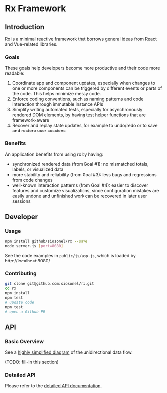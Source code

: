 # Rx Framework

## Introduction

Rx is a minimal reactive framework that borrows general ideas from React and Vue-related libraries. 

### Goals

These goals help developers become more productive and their code more readable:

1. Coordinate app and component updates, especially when changes to one or more components can be triggered by different events or parts of the code. This helps minimize messy code.
2. Enforce coding conventions, such as naming patterns and code interaction through immutable instance APIs
3. Simplify writing automated tests, especially for asynchronously rendered DOM elements, by having test helper functions that are framework-aware
4. Recover and replay state updates, for example to undo/redo or to save and restore user sessions

### Benefits

An application benefits from using rx by having:

- synchronized rendered data (from Goal #1): no mismatched totals, labels, or visualized data
- more stability and reliability (from Goal #3): less bugs and regressions from code changes
- well-known interaction patterns (from Goal #4): easier to discover features and customize visualizations, since configuration mistakes are easily undone and unfinished work can be recovered in later user sessions 

## Developer

### Usage

```bash
npm install github/siosonel/rx --save
node server.js [port=8080]
```

See the code examples in `public/js/app.js`, which is loaded by http://localhost:8080/. 

### Contributing

```bash
git clone git@github.com:siosonel/rx.git
cd rx
npm install 
npm test
# update code
npm test
# open a Github PR
```

## API

### Basic Overview

See a [highly simplified diagram](https://docs.google.com/drawings/d/14k2vuY0isgJzBY1BrEqiJfsl-9O6ewu3IsG-xEi4oCw/edit?usp=sharing) of the unidirectional data flow.

(TODO: fill-in this section)


### Detailed API

Please refer to the [detailed API documentation](https://docs.google.com/document/d/1G3LqbtsCEkGw4ABA_VognhjVnUHnsVYAGdXyhYG374M/edit?usp=sharing).
